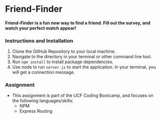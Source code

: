 # Friend-Finder

#### Friend-Finder is a fun new way to find a friend. Fill out the survey, and watch your perfect match appear!

### Instructions and Installation
1. Clone the GitHub Repository to your local machine.
2. Navigate to the directory in your terminal or other command line tool.
3. Run `npm install` to install package dependencies.
4. Use node to run `server.js` to start the application. In your terminal, you will get a connection message.

### Assignment
* This assignment is part of the UCF Coding Bootcamp, and focuses on the following languages/skills:
  * NPM
  * Express Routing
